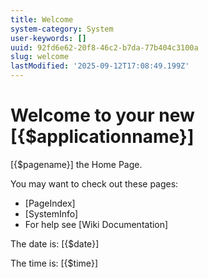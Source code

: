 ```yaml
---
title: Welcome
system-category: System
user-keywords: []
uuid: 92fd6e62-20f8-46c2-b7da-77b404c3100a
slug: welcome
lastModified: '2025-09-12T17:08:49.199Z'
---
```

# Welcome to your new [{$applicationname}]

[{$pagename}] the Home Page.

You may want to check out these pages:
* [PageIndex]
* [SystemInfo]
* For help see [Wiki Documentation]

The date is: [{$date}]

The time is: [{$time}]
